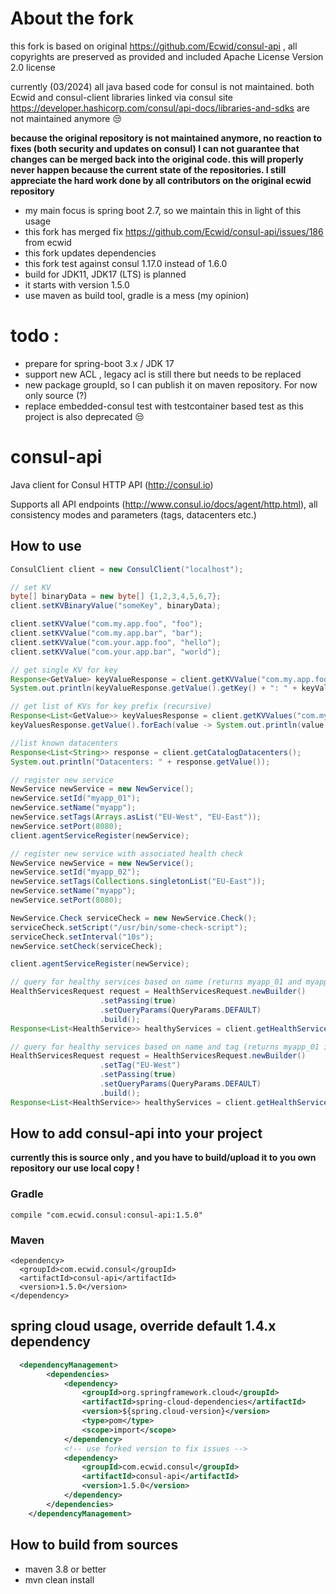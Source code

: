 About the fork
==============
this fork is based on original https://github.com/Ecwid/consul-api , all copyrights are preserved as provided and included 
Apache License Version 2.0 license

currently (03/2024) all java based code for consul is not maintained. both Ecwid and consul-client
libraries linked via consul site https://developer.hashicorp.com/consul/api-docs/libraries-and-sdks are
not maintained anymore 😒

**because the original repository is not maintained anymore, no reaction to fixes (both security and updates on consul)
I can not guarantee that changes can be merged back into the original code.
this will properly never happen because the current state of the repositories.
I still appreciate the hard work done by all contributors on the original ecwid repository**

- my main focus is spring boot 2.7,  so we maintain this in light of this usage
- this fork has merged fix https://github.com/Ecwid/consul-api/issues/186 from ecwid
- this fork updates dependencies 
- this fork test against consul 1.17.0 instead of 1.6.0
- build for JDK11, JDK17 (LTS) is planned 
- it starts with version 1.5.0
- use maven as build tool, gradle is a mess (my opinion)

# todo :
- prepare for spring-boot 3.x / JDK 17
- support new ACL , legacy acl is still there but needs to be replaced
- new package groupId, so I can publish it on maven repository. For now only source (?)
- replace embedded-consul test with testcontainer based test as this project is also deprecated 😒

 
consul-api
==========

Java client for Consul HTTP API (http://consul.io)

Supports all API endpoints (http://www.consul.io/docs/agent/http.html), all consistency modes and parameters (tags, datacenters etc.)

## How to use
```java
ConsulClient client = new ConsulClient("localhost");

// set KV
byte[] binaryData = new byte[] {1,2,3,4,5,6,7};
client.setKVBinaryValue("someKey", binaryData);

client.setKVValue("com.my.app.foo", "foo");
client.setKVValue("com.my.app.bar", "bar");
client.setKVValue("com.your.app.foo", "hello");
client.setKVValue("com.your.app.bar", "world");

// get single KV for key
Response<GetValue> keyValueResponse = client.getKVValue("com.my.app.foo");
System.out.println(keyValueResponse.getValue().getKey() + ": " + keyValueResponse.getValue().getDecodedValue()); // prints "com.my.app.foo: foo"

// get list of KVs for key prefix (recursive)
Response<List<GetValue>> keyValuesResponse = client.getKVValues("com.my");
keyValuesResponse.getValue().forEach(value -> System.out.println(value.getKey() + ": " + value.getDecodedValue())); // prints "com.my.app.foo: foo" and "com.my.app.bar: bar"

//list known datacenters
Response<List<String>> response = client.getCatalogDatacenters();
System.out.println("Datacenters: " + response.getValue());

// register new service
NewService newService = new NewService();
newService.setId("myapp_01");
newService.setName("myapp");
newService.setTags(Arrays.asList("EU-West", "EU-East"));
newService.setPort(8080);
client.agentServiceRegister(newService);

// register new service with associated health check
NewService newService = new NewService();
newService.setId("myapp_02");
newService.setTags(Collections.singletonList("EU-East"));
newService.setName("myapp");
newService.setPort(8080);

NewService.Check serviceCheck = new NewService.Check();
serviceCheck.setScript("/usr/bin/some-check-script");
serviceCheck.setInterval("10s");
newService.setCheck(serviceCheck);

client.agentServiceRegister(newService);

// query for healthy services based on name (returns myapp_01 and myapp_02 if healthy)
HealthServicesRequest request = HealthServicesRequest.newBuilder()
					.setPassing(true)
					.setQueryParams(QueryParams.DEFAULT)
					.build();
Response<List<HealthService>> healthyServices = client.getHealthServices("myapp", request);

// query for healthy services based on name and tag (returns myapp_01 if healthy)
HealthServicesRequest request = HealthServicesRequest.newBuilder()
					.setTag("EU-West")
					.setPassing(true)
					.setQueryParams(QueryParams.DEFAULT)
					.build();
Response<List<HealthService>> healthyServices = client.getHealthServices("myapp", request);
```

## How to add consul-api into your project
**currently this is source only , and you have to build/upload it to you own repository our use local copy !**
### Gradle
```
compile "com.ecwid.consul:consul-api:1.5.0"
```
### Maven
```
<dependency>
  <groupId>com.ecwid.consul</groupId>
  <artifactId>consul-api</artifactId>
  <version>1.5.0</version>
</dependency>
```
## spring cloud usage, override default 1.4.x dependency
```xml
  <dependencyManagement>
        <dependencies>
            <dependency>
                <groupId>org.springframework.cloud</groupId>
                <artifactId>spring-cloud-dependencies</artifactId>
                <version>${spring.cloud-version}</version>
                <type>pom</type>
                <scope>import</scope>
            </dependency>
            <!-- use forked version to fix issues -->
            <dependency>
                <groupId>com.ecwid.consul</groupId>
                <artifactId>consul-api</artifactId>
                <version>1.5.0</version>
            </dependency>
        </dependencies>
    </dependencyManagement>
```    
## How to build from sources
* maven 3.8 or better 
* mvn clean install


